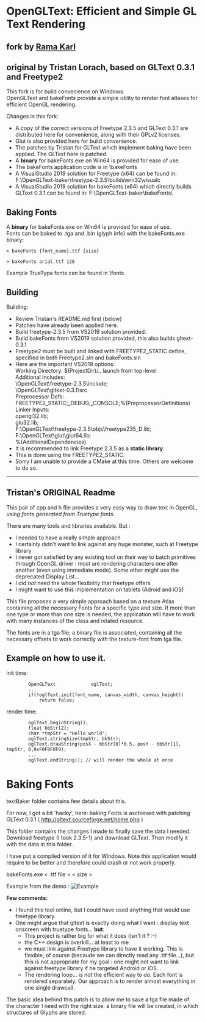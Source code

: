 # OpenGLText: Efficient and Simple GL Text Rendering
## fork by [Rama Karl](http://ramakarl.com)
## original by Tristan Lorach, based on GLText 0.3.1 and Freetype2

This fork is for build convenience on Windows.<br>
OpenGLText and bakeFonts provide a simple utility to render font atlases for efficient OpenGL rendering.

Changes in this fork:<br>
- A copy of the correct versions of Freetype 2.3.5 and GLText 0.3.1 are distributed here for convenience, along with their GPLv2 licenses.
- Glut is also provided here for build convenience. 
- The patches by Tristan for GLText which implement baking have been applied. The GLText here is patched.
- A **binary** for bakeFonts.exe on Win64 is provided for ease of use.
- The bakeFonts application code is in \bakeFonts
- A VisualStudio 2019 solution for Freetype (x64) can be found in: F:\OpenGLText-baker\freetype-2.3.5\builds\win32\visualc
- A VisualStudio 2019 solution for bakeFonts (x64) which directly builds GLText 0.3.1 can be found in: 
F:\OpenGLText-baker\bakeFonts\

## Baking Fonts

A **binary** for bakeFonts.exe on Win64 is provided for ease of use.<br>
Fonts can be baked to .tga and .bin (glyph info) with the bakeFonts.exe binary:<br>
```
> bakeFonts {font_name}.ttf {size}
```
```
> bakeFonts arial.ttf 128
```
Example TrueType fonts can be found in \fonts<br>

## Building

Building:
- Review Tristan's README.md first (below)
- Patches have already been applied here.
- Build freetype-2.3.5 from VS2019 solution provided.
- Build bakeFonts from VS2019 solution provided, this also builds gltext-0.3.1
- Freetype2 must be built and linked with FREETYPE2_STATIC define,
specified in both Freetype2.sln and bakeFonts.sln
- Here are the important VS2019 options:<br>
Working Directory: $(ProjectDir)/..  launch from top-level<br>
Additional Includes: <br>
  \OpenGLText\freetype-2.3.5\include\;<br>
  \OpenGLText\gltext-0.3.1\src<br>
Preprocessor Defs: <br>
  FREETYPE2_STATIC;_DEBUG;_CONSOLE;%(PreprocessorDefinitions)<br>
Linker Inputs:<br>
  opengl32.lib;<br>
  glu32.lib;<br>
  F:\OpenGLText\freetype-2.3.5\objs\freetype235_D.lib;<br>
  F:\OpenGLText\glut\glut64.lib; <br>
  %(AdditionalDependencies)<br>
- It is recommended to link Freetype 2.3.5 as a **static library**.<br>
- This is done using the FREETYPE2_STATIC.<br>
- Sorry I am unable to provide a CMake at this time. Others are welcome to do so.

------------------------------
## Tristan's ORIGINAL Readme
This pair of cpp and h file provides a very easy way to draw text in OpenGL, *using fonts generated from Truetype fonts*.

There are many tools and libraries available. But :
* I needed to have a really simple approach
* I certainly didn't want to link against any huge monster, such at Freetype library
* I never got satisfied by any existing tool on their way to batch primitives through OpenGL driver : most are rendering characters one after another (even using immediate mode). Some other might use the deprecated Display List...
* I did *not* need the whole flexibility that freetype offers
* I might want to use this implementation on tablets (Adroid and iOS)

This file proposes a very simple approach based on a texture Atlas containing all the necessary Fonts for a specific type and size. If more than one type or more than one size is needed, the application will have to work with many instances of the class and related resource.

The fonts are in a tga file; a binary file is associated, containing all the necessary offsets to work correctly with the texture-font from tga file.

## Example on how to use it.

init time:
````
        OpenGLText             oglText;
        ...
        if(!oglText.init(font_name, canvas_width, canvas_height))
            return false;
````

render time:
````
        oglText.beginString();
        float bbStr[2];
        char *tmpStr = "Hello world";
        oglText.stringSize(tmpStr, bbStr);
        oglText.drawString(posX - bbStr[0]*0.5, posY - bbStr[1], tmpStr, 0,0xF0F0F0F0);
        ...
        oglText.endString(); // will render the whole at once
````

# Baking Fonts

textBaker folder contains few details about this.

 For now, I got a bit 'hacky', here: baking Fonts is aschieved with patching GLText 0.3.1 ( http://gltext.sourceforge.net/home.php )

This folder contains the changes I made to finally save the data I needed.
Download freetype (I took 2.3.5-1) and download GLText. Then modify it with the data in this folder.

I have put a compiled version of it for Windows. Note this application would require to be better and therefore could crash or not work properly.

bakeFonts.exe < .ttf file > < size >

Example from the demo :
![Example](https://github.com/tlorach/OpenGLText/raw/master/example/example.png)

__Few comments:__

* I found this tool online, but I could have used anything that would use freetype library.
* One might argue that gltext is exactly doing what I want : display text onscreen with truetype fonts... **but**:
    * This project is rather big for what it does (isn't it ? :-)
    * the C++ design is overkill... at least to me
    * we must link against Freetype library to have it working. This is flexible, of course (becaude we can directly read any .ttf file...), but this is not appropriate for my goal : one might not want to link against freetype library if he targeted Android or iOS...
    * The rendering loop... is not the efficient way to do. Each font is rendered separately. Our approach is to render almost everything in one single drawcall.

The basic idea behind this patch is to allow me to save a tga file made of the character I need with the right size. a binary file will be created, in which structures of Glyphs are stored.
